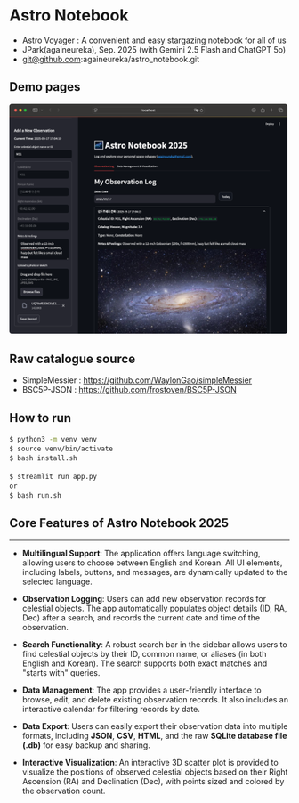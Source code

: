 # Astro Notebook

- Astro Voyager : A convenient and easy stargazing notebook for all of us
- JPark(againeureka), Sep. 2025 (with Gemini 2.5 Flash and ChatGPT 5o)
- git@github.com:againeureka/astro_notebook.git

## Demo pages

<img src="doc/01.png" alt="demo page" width="500">


## Raw catalogue source

- SimpleMessier : https://github.com/WaylonGao/simpleMessier
- BSC5P-JSON : https://github.com/frostoven/BSC5P-JSON

## How to run

```bash
$ python3 -m venv venv
$ source venv/bin/activate
$ bash install.sh

$ streamlit run app.py
or
$ bash run.sh

```


## Core Features of Astro Notebook 2025

---

* **Multilingual Support**: The application offers language switching, allowing users to choose between English and Korean. All UI elements, including labels, buttons, and messages, are dynamically updated to the selected language.

* **Observation Logging**: Users can add new observation records for celestial objects. The app automatically populates object details (ID, RA, Dec) after a search, and records the current date and time of the observation.

* **Search Functionality**: A robust search bar in the sidebar allows users to find celestial objects by their ID, common name, or aliases (in both English and Korean). The search supports both exact matches and "starts with" queries.

* **Data Management**: The app provides a user-friendly interface to browse, edit, and delete existing observation records. It also includes an interactive calendar for filtering records by date.

* **Data Export**: Users can easily export their observation data into multiple formats, including **JSON**, **CSV**, **HTML**, and the raw **SQLite database file (.db)** for easy backup and sharing.

* **Interactive Visualization**: An interactive 3D scatter plot is provided to visualize the positions of observed celestial objects based on their Right Ascension (RA) and Declination (Dec), with points sized and colored by the observation count.


